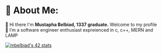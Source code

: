   # 💫 About Me:
🔭 Hi there I'm <strong> Mustapha Belbiad, 1337 graduate.</strong> Welcome to my profile <br>🌱 I’m a software engineer enthusiast expreienced in c, c++, MERN and LAMP<br>
<!DOCTYPE html>
<html>
  <a href="https://github.com/oakoudad/badge42"><img src="https://badge.mediaplus.ma/greenbinary/mbelbiad" alt="mbelbiad's 42 stats" /></a>
</html>
